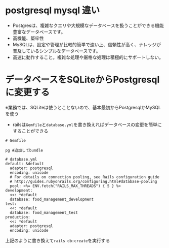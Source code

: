 # postgresql mysql 違い
- Postgresは、複雑なクエリや大規模なデータベースを扱うことができる機能豊富なデータベースです。<br>
- 高機能、堅牢性<br>
- MySQLは、設定や管理が比較的簡単で速い上、信頼性が高く、ナレッジが普及しているシンプルなデータベースです。<br>
- 高速に動作すること。複雑な処理や厳格な処理は積極的にサポートしない。<br>

# データベースをSQLiteからPostgresqlに変更する
※業務では、SQLiteは使うとことないので、基本最初からPostgresqlかMySQLを使う<br>
- railsは`Gemfile`と`database.yml`を書き換えればデータベースの変更を簡単にすることができる
```
# Gemfile

pg #追加してbundle

```

```
# database.yml
default: &default
  adapter: postgresql
  encoding: unicode
  # For details on connection pooling, see Rails configuration guide
  # http://guides.rubyonrails.org/configuring.html#database-pooling
  pool: <%= ENV.fetch("RAILS_MAX_THREADS") { 5 } %>
development:
  <<: *default
  database: food_management_development
test:
  <<: *default
  database: food_management_test
production:
  <<: *default
  adapter: postgresql
  encoding: unicode
```
上記のように書き換えて`rails db:create`を実行する
